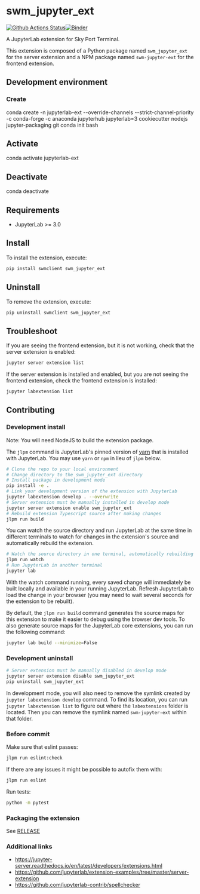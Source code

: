 # swm_jupyter_ext

[![Github Actions Status](https://github.com/skyworkflows/swm-jupyter-term/workflows/Build/badge.svg)](https://github.com/skyworkflows/swm-jupyter-term/actions/workflows/build.yml)[![Binder](https://mybinder.org/badge_logo.svg)](https://mybinder.org/v2/gh/skyworkflows/swm-jupyter-term/main?urlpath=lab)

A JupyterLab extension for Sky Port Terminal.


This extension is composed of a Python package named `swm_jupyter_ext`
for the server extension and a NPM package named `swm-jupyter-ext`
for the frontend extension.

## Development environment

### Create
conda create -n jupyterlab-ext --override-channels --strict-channel-priority -c conda-forge -c anaconda jupyterhub jupyterlab=3 cookiecutter nodejs jupyter-packaging git
conda init bash

## Activate
conda activate jupyterlab-ext

## Deactivate
conda deactivate


## Requirements

* JupyterLab >= 3.0

## Install

To install the extension, execute:

```bash
pip install swmclient swm_jupyter_ext
```

## Uninstall

To remove the extension, execute:

```bash
pip uninstall swmclient swm_jupyter_ext
```


## Troubleshoot

If you are seeing the frontend extension, but it is not working, check
that the server extension is enabled:

```bash
jupyter server extension list
```

If the server extension is installed and enabled, but you are not seeing
the frontend extension, check the frontend extension is installed:

```bash
jupyter labextension list
```


## Contributing

### Development install

Note: You will need NodeJS to build the extension package.

The `jlpm` command is JupyterLab's pinned version of
[yarn](https://yarnpkg.com/) that is installed with JupyterLab. You may use
`yarn` or `npm` in lieu of `jlpm` below.

```bash
# Clone the repo to your local environment
# Change directory to the swm_jupyter_ext directory
# Install package in development mode
pip install -e .
# Link your development version of the extension with JupyterLab
jupyter labextension develop . --overwrite
# Server extension must be manually installed in develop mode
jupyter server extension enable swm_jupyter_ext
# Rebuild extension Typescript source after making changes
jlpm run build
```

You can watch the source directory and run JupyterLab at the same time in different terminals to watch for changes in the extension's source and automatically rebuild the extension.

```bash
# Watch the source directory in one terminal, automatically rebuilding when needed
jlpm run watch
# Run JupyterLab in another terminal
jupyter lab
```

With the watch command running, every saved change will immediately be built locally and available in your running JupyterLab. Refresh JupyterLab to load the change in your browser (you may need to wait several seconds for the extension to be rebuilt).

By default, the `jlpm run build` command generates the source maps for this extension to make it easier to debug using the browser dev tools. To also generate source maps for the JupyterLab core extensions, you can run the following command:

```bash
jupyter lab build --minimize=False
```

### Development uninstall

```bash
# Server extension must be manually disabled in develop mode
jupyter server extension disable swm_jupyter_ext
pip uninstall swm_jupyter_ext
```

In development mode, you will also need to remove the symlink created by `jupyter labextension develop`
command. To find its location, you can run `jupyter labextension list` to figure out where the `labextensions`
folder is located. Then you can remove the symlink named `swm-jupyter-ext` within that folder.


### Before commit

Make sure that eslint passes:

```bash
jlpm run eslint:check
```

If there are any issues it might be possible to autofix them with:

```bash
jlpm run eslint
```

Run tests:

```bash
python -m pytest
```

### Packaging the extension

See [RELEASE](RELEASE.md)

### Additional links

* https://jupyter-server.readthedocs.io/en/latest/developers/extensions.html
* https://github.com/jupyterlab/extension-examples/tree/master/server-extension
* https://github.com/jupyterlab-contrib/spellchecker
